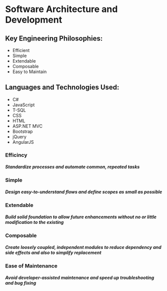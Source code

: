 # Software Architecture and Development

## Key Engineering Philosophies:
* Efficient
* Simple
* Extendable
* Composable
* Easy to Maintain

## Languages and Technologies Used:
* C#
* JavaScript
* T-SQL
* CSS
* HTML
* ASP.NET MVC
* Bootstrap
* jQuery
* AngularJS

### Efficincy
##### Standardize processes and automate common, repeated tasks

### Simple
##### Design easy-to-understand flows and define scopes as small as possible

### Extendable
##### Build solid foundation to allow future enhancements without no or little modification to the existing 

### Composable
##### Create loosely coupled, independent modules to reduce dependency and side effects and also to simplify replacement

### Ease of Maintenance
##### Avoid developer-assisted maintenance and speed up troubleshooting and bug fixing



